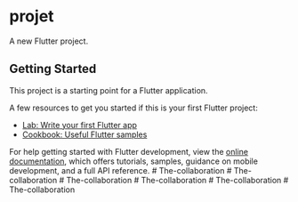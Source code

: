 # projet

A new Flutter project.

## Getting Started

This project is a starting point for a Flutter application.

A few resources to get you started if this is your first Flutter project:

- [Lab: Write your first Flutter app](https://docs.flutter.dev/get-started/codelab)
- [Cookbook: Useful Flutter samples](https://docs.flutter.dev/cookbook)

For help getting started with Flutter development, view the
[online documentation](https://docs.flutter.dev/), which offers tutorials,
samples, guidance on mobile development, and a full API reference.
#   T h e - c o l l a b o r a t i o n  
 #   T h e - c o l l a b o r a t i o n  
 #   T h e - c o l l a b o r a t i o n  
 #   T h e - c o l l a b o r a t i o n  
 #   T h e - c o l l a b o r a t i o n  
 #   T h e - c o l l a b o r a t i o n  
 